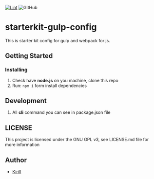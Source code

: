 [![Lint](https://img.shields.io/endpoint.svg?url=https%3A%2F%2Factions-badge.atrox.dev%2FsteelWinds%2Fstarterkit-gulp-config%2Fbadge%3Fref%3Dmain&style=popout-square)](https://actions-badge.atrox.dev/steelWinds/starterkit-gulp-config/goto?ref=main) ![GitHub](https://img.shields.io/github/license/steelWinds/starterkit-gulp-config?color=green&style=plastic)

# starterkit-gulp-config

This is starter kit config for gulp and webpack for js.
  
## Getting Started 

### Installing 

1. Check have **node.js** on you machine, clone this repo
2. Run: ```npm i``` form install dependencies 

## Development 

1. All **cli** command you can see in package.json file

## LICENSE 

This project is licensed under the GNU GPL v3, see LICENSE.md file for more information

## Author 

- [Kirill](https://github.com/steelWinds)

